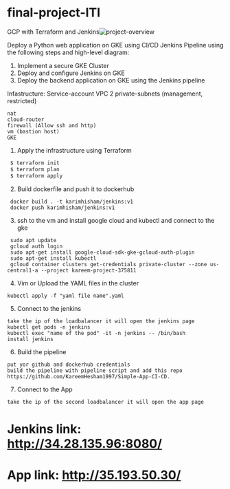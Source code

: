 # final-project-ITI
GCP with Terraform and Jenkins![project-overview](https://user-images.githubusercontent.com/91802602/221412299-fc5e1397-0555-4af5-af11-779c29a02779.png)


Deploy a Python web application on GKE using CI/CD Jenkins Pipeline using the following steps and high-level diagram:


1. Implement a secure GKE Cluster
2. Deploy and configure Jenkins on GKE
3. Deploy the backend application on GKE using the Jenkins pipeline

Infastructure:
Service-account
VPC
2 private-subnets (management, restricted)
```
nat
cloud-router
firewall (Allow ssh and http)
vm (bastion host)
GKE
```

1) Apply the infrastructure using Terraform
```bash
 $ terraform init
 $ terraform plan
 $ terraform apply
 ```
2) Build dockerfile and push it to dockerhub
```
 docker build . -t karimhisham/jenkins:v1
 docker push karimhisham/jenkins:v1
```
 
3) ssh to the vm and install google cloud and kubectl and connect to the gke
```
 sudo apt update
 gcloud auth login
 sudo apt-get install google-cloud-sdk-gke-gcloud-auth-plugin
 sudo apt-get install kubectl
 gcloud container clusters get-credentials private-cluster --zone us-central1-a --project kareem-project-375811
 ```
4) Vim or Upload the YAML files in the cluster
 ```
 kubectl apply -f "yaml file name".yaml
 ```
5) Connect to the jenkins

```
take the ip of the loadbalancer it will open the jenkins page
kubectl get pods -n jenkins
kubectl exec "name of the pod" -it -n jenkins -- /bin/bash
install jenkins
```
6) Build the pipeline
```
put yor github and dockerhub credentials
build the pipeline with pipeline script and add this repo https://github.com/KareemHesham1997/Simple-App-CI-CD.
```
7) Connect to the App
```
take the ip of the second loadbalancer it will open the app page
```
# Jenkins link: http://34.28.135.96:8080/
# App link: http://35.193.50.30/

  
  
